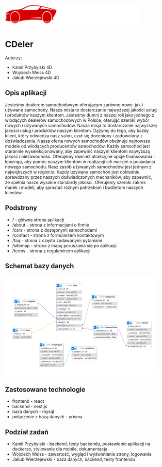 ![Logo](cdeler_front/src/png/logo1.png)

# CDeler

Autorzy:

- Kamil Przybylski 4D
- Wojciech Weiss 4D
- Jakub Wierzejewski 4D

## Opis aplikacji

Jesteśmy dealerem samochodowym oferującym zarówno nowe, jak i używane samochody. Nasza misja to dostarczanie najwyższej jakości usług i produktów naszym klientom.
Jesteśmy dumni z naszej roli jako jednego z wiodących dealerów samochodowych w Polsce, oferując szeroki wybór nowych i używanych samochodów. Nasza misja to 
dostarczanie najwyższej jakości usług i produktów naszym klientom. Dążymy do tego, aby każdy klient, który odwiedza nasz salon, czuł się 
doceniony i zadowolony z doświadczenia. Nasza oferta nowych samochodów obejmuje najnowsze modele od wiodących producentów samochodów. Każdy samochód 
jest starannie wyselekcjonowany, aby zapewnić naszym klientom najwyższą jakość i niezawodność. Oferujemy również atrakcyjne opcje 
finansowania i leasingu, aby pomóc naszym klientom w realizacji ich marzeń o posiadaniu nowego samochodu. Nasz zasób używanych samochodów jest 
jednym z największych w regionie. Każdy używany samochód jest dokładnie sprawdzany przez naszych doświadczonych mechaników, aby zapewnić, że spełnia 
nasze wysokie standardy jakości. Oferujemy szeroki zakres marek i modeli, aby sprostać różnym potrzebom i budżetom naszych klientów.

## Podstrony

- / - główna strona aplikacji
- /about - strona z informacjami o firmie
- /cars - strona z dostępnymi samochodami
- /contact - strona z formularzem kontaktowym
- /faq - strona z często zadawanymi pytaniami
- /sitemap - strona z mapą poruszania się po aplikacji
- /terms - strona z regulaminem aplikacji

## Schemat bazy danych

![Schemat Bezy CDeler](cdeler_front/src/png/cdeler_db_schema.png)

## Zastosowane technologie

- frontend - react
- backend - nest.js
- baza danych - mysql
- połączenie z bazą danych - prisma

## Podział zadań

- Kamil Przybylski - backend, testy backendu, postawienie aplikacji na dockerze, stylowanie dla mobile, dokumentacja
- Wojciech Weiss - zawartość, wygląd i wyświetlanie strony, logowanie
- Jakub Wierzejewski - baza danych, backend, testy frontendu

